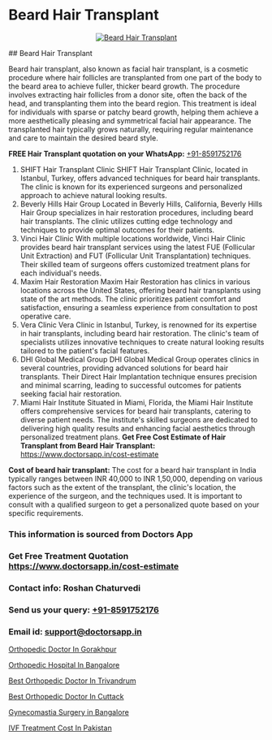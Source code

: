 # Beard Hair Transplant

<p align="center">
  <a href="https://doctorsapp.co.in/treatment/hair-transplant">
    <img src="https://doctorsapp.co.in/uploads/treatment_image/transplant.jpg" alt="Beard Hair Transplant">
  </a>
</p>
## Beard Hair Transplant

Beard hair transplant, also known as facial hair transplant, is a cosmetic procedure where hair follicles are transplanted from one part of the body to the beard area to achieve fuller, thicker beard growth. The procedure involves extracting hair follicles from a donor site, often the back of the head, and transplanting them into the beard region. This treatment is ideal for individuals with sparse or patchy beard growth, helping them achieve a more aesthetically pleasing and symmetrical facial hair appearance. The transplanted hair typically grows naturally, requiring regular maintenance and care to maintain the desired beard style.

**FREE Hair Transplant quotation on your WhatsApp:**  [+91-8591752176](https://api.whatsapp.com/send?phone=8591752176)

1) SHIFT Hair Transplant Clinic   SHIFT Hair Transplant Clinic, located in Istanbul, Turkey, offers advanced techniques for beard hair transplants. The clinic is known for its experienced surgeons and personalized approach to achieve natural looking results.
2) Beverly Hills Hair Group   Located in Beverly Hills, California, Beverly Hills Hair Group specializes in hair restoration procedures, including beard hair transplants. The clinic utilizes cutting edge technology and techniques to provide optimal outcomes for their patients.
3) Vinci Hair Clinic   With multiple locations worldwide, Vinci Hair Clinic provides beard hair transplant services using the latest FUE (Follicular Unit Extraction) and FUT (Follicular Unit Transplantation) techniques. Their skilled team of surgeons offers customized treatment plans for each individual's needs.
4) Maxim Hair Restoration   Maxim Hair Restoration has clinics in various locations across the United States, offering beard hair transplants using state of the art methods. The clinic prioritizes patient comfort and satisfaction, ensuring a seamless experience from consultation to post operative care.
5) Vera Clinic   Vera Clinic in Istanbul, Turkey, is renowned for its expertise in hair transplants, including beard hair restoration. The clinic's team of specialists utilizes innovative techniques to create natural looking results tailored to the patient's facial features.
6) DHI Global Medical Group   DHI Global Medical Group operates clinics in several countries, providing advanced solutions for beard hair transplants. Their Direct Hair Implantation technique ensures precision and minimal scarring, leading to successful outcomes for patients seeking facial hair restoration.
7) Miami Hair Institute   Situated in Miami, Florida, the Miami Hair Institute offers comprehensive services for beard hair transplants, catering to diverse patient needs. The institute's skilled surgeons are dedicated to delivering high quality results and enhancing facial aesthetics through personalized treatment plans.
**Get Free Cost Estimate of Hair Transplant from Beard Hair Transplant:** https://www.doctorsapp.in/cost-estimate

**Cost of beard hair transplant:**
The cost for a beard hair transplant in India typically ranges between INR 40,000 to INR 1,50,000, depending on various factors such as the extent of the transplant, the clinic's location, the experience of the surgeon, and the techniques used. It is important to consult with a qualified surgeon to get a personalized quote based on your specific requirements.

### This information is sourced from Doctors App 
### Get Free Treatment Quotation https://www.doctorsapp.in/cost-estimate
### Contact info: Roshan Chaturvedi 
### Send us your query: [+91-8591752176](https://api.whatsapp.com/send?phone=8591752176) 
### Email id: support@doctorsapp.in

[Orthopedic Doctor In Gorakhpur](https://www.linkedin.com/pulse/orthopedic-doctor-gorakhpur-knee-replacement-treatment-i1z3e?trackingId=j4SZx%2BShD2eULoXOyQaLvQ%3D%3D&lipi=urn%3Ali%3Apage%3Ad_flagship3_company_admin%3BII%2FSNcWiSiigR90SV5cfEQ%3D%3D)

[Orthopedic Hospital In Bangalore](https://www.linkedin.com/pulse/orthopedic-hospital-bangalore-meniscus-tear-treatment-5wphe?trackingId=DPHnHJihIV5VyH4LiZaQQw%3D%3D&lipi=urn%3Ali%3Apage%3Ad_flagship3_company_admin%3BYMgSyE7iTb6%2BgQ5kQEIvvw%3D%3D)

[Best Orthopedic Doctor In Trivandrum](https://medium.com/@kushalrao10/best-orthopedic-doctor-in-trivandrum-6603bf4c4327)

[Best Orthopedic Doctor In Cuttack](https://medium.com/@devenderrathi97/best-orthopedic-doctor-in-cuttack-59692ed6dcc2)

[Gynecomastia Surgery in Bangalore](https://doctors-apps.github.io/doctorsapp/gynecomastia-surgery-in-bangalore)

[IVF Treatment Cost In Pakistan](https://doctors-apps.github.io/doctorsapp/ivf-treatment-cost-in-pakistan)

